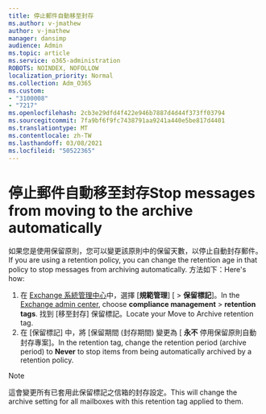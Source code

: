 ```yaml
---
title: 停止郵件自動移至封存
ms.author: v-jmathew
author: v-jmathew
manager: dansimp
audience: Admin
ms.topic: article
ms.service: o365-administration
ROBOTS: NOINDEX, NOFOLLOW
localization_priority: Normal
ms.collection: Adm_O365
ms.custom:
- "3100008"
- "7217"
ms.openlocfilehash: 2cb3e29dfd4f422e946b7887d4d44f373ff03794
ms.sourcegitcommit: 7fa9bf6f9fc7438791aa9241a440e5be817d4401
ms.translationtype: MT
ms.contentlocale: zh-TW
ms.lasthandoff: 03/08/2021
ms.locfileid: "50522365"
---
```

# <a name="stop-messages-from-moving-to-the-archive-automatically"></a><span data-ttu-id="79077-102">停止郵件自動移至封存</span><span class="sxs-lookup"><span data-stu-id="79077-102">Stop messages from moving to the archive automatically</span></span>

<span data-ttu-id="79077-103">如果您是使用保留原則，您可以變更該原則中的保留天數，以停止自動封存郵件。</span><span class="sxs-lookup"><span data-stu-id="79077-103">If you are using a retention policy, you can change the retention age in that policy to stop messages from archiving automatically.</span></span> <span data-ttu-id="79077-104">方法如下：</span><span class="sxs-lookup"><span data-stu-id="79077-104">Here's how:</span></span>

1. <span data-ttu-id="79077-105">在 [Exchange 系統管理中心](https://go.microsoft.com/fwlink/?linkid=2059104)中，選擇 [**規範管理**] [  >  **保留標記**]。</span><span class="sxs-lookup"><span data-stu-id="79077-105">In the [Exchange admin center](https://go.microsoft.com/fwlink/?linkid=2059104), choose **compliance management** > **retention tags**.</span></span> <span data-ttu-id="79077-106">找到 [移至封存] 保留標記。</span><span class="sxs-lookup"><span data-stu-id="79077-106">Locate your Move to Archive retention tag.</span></span>
2. <span data-ttu-id="79077-107">在 [保留標記] 中，將 [保留期間 (封存期間) 變更為 [ **永不** 停用保留原則自動封存專案]。</span><span class="sxs-lookup"><span data-stu-id="79077-107">In the retention tag, change the retention period (archive period) to **Never** to stop items from being automatically archived by a retention policy.</span></span>

> [!NOTE]
> <span data-ttu-id="79077-108">這會變更所有已套用此保留標記之信箱的封存設定。</span><span class="sxs-lookup"><span data-stu-id="79077-108">This will change the archive setting for all mailboxes with this retention tag applied to them.</span></span>
